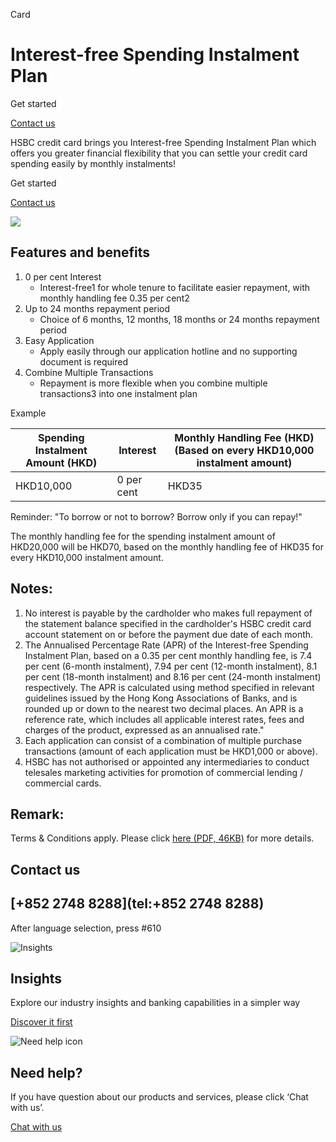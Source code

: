 Card

# Interest-free Spending Instalment Plan

Get started

[Contact us](#contact)

HSBC credit card brings you Interest-free Spending Instalment Plan which offers you greater financial flexibility that you can settle your credit card spending easily by monthly instalments!

Get started

[Contact us](#contact)

![](/-/media/media/hong-kong/images/products/credit-cards-m-updated.jpg)

## Features and benefits

1. 0 per cent Interest  
   - Interest-free1 for whole tenure to facilitate easier repayment, with monthly handling fee 0.35 per cent2
2. Up to 24 months repayment period  
   - Choice of 6 months, 12 months, 18 months or 24 months repayment period
3. Easy Application  
   - Apply easily through our application hotline and no supporting document is required
4. Combine Multiple Transactions  
   - Repayment is more flexible when you combine multiple transactions3 into one instalment plan

Example

| **Spending Instalment Amount (HKD)** | **Interest** | **Monthly Handling Fee (HKD)  (Based on every HKD10,000 instalment amount)** |
| --- | --- | --- |
| HKD10,000 | 0 per cent | HKD35 |

Reminder: "To borrow or not to borrow? Borrow only if you can repay!"

The monthly handling fee for the spending instalment amount of HKD20,000 will be HKD70, based on the monthly handling fee of HKD35 for every HKD10,000 instalment amount.

## Notes:

1. No interest is payable by the cardholder who makes full repayment of the statement balance specified in the cardholder's HSBC credit card account statement on or before the payment due date of each month.
2. The Annualised Percentage Rate (APR) of the Interest-free Spending Instalment Plan, based on a 0.35 per cent monthly handling fee, is 7.4 per cent (6-month instalment), 7.94 per cent (12-month instalment), 8.1 per cent (18-month instalment) and 8.16 per cent (24-month instalment) respectively. The APR is calculated using method specified in relevant guidelines issued by the Hong Kong Associations of Banks, and is rounded up or down to the nearest two decimal places. An APR is a reference rate, which includes all applicable interest rates, fees and charges of the product, expressed as an annualised rate."
3. Each application can consist of a combination of multiple purchase transactions (amount of each application must be HKD1,000 or above).
4. HSBC has not authorised or appointed any intermediaries to conduct telesales marketing activities for promotion of commercial lending / commercial cards.

## Remark:

Terms & Conditions apply. Please click [here (PDF, 46KB)](/-/media/media/hong-kong/pdfs/products/tnc-of-interest-free-spending-instalment-plan-en-06022020.pdf) for more details.

## Contact us

## [+852 2748 8288](tel:+852 2748 8288)

After language selection, press #610

![Insights](/-/media/media/product-solution/theme-type/img-onboarding.png?h=1413&iar=0&w=1440&hash=0E9CE212C1F6AFCE9D0FE384CA6DCC0A "Insights")

## Insights

Explore our industry insights and banking capabilities in a simpler way

[Discover it first](/en-gb/insights)

![Need help icon](/-/media/media/common/images/contact-us-img.png?h=604&iar=0&w=768&hash=A5675187A2C4B175E0CA7B5AD27C3A66 "Need help icon")

## Need help?

If you have question about our products and services, please click ‘Chat with us’.

[Chat with us](##)